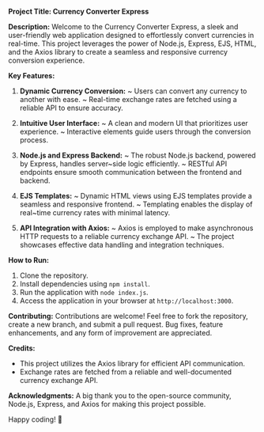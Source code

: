 
**Project Title: Currency Converter Express**

**Description:**
Welcome to the Currency Converter Express, a sleek and user-friendly web application designed to effortlessly convert currencies in real-time. This project leverages the power of Node.js, Express, EJS, HTML, and the Axios library to create a seamless and responsive currency conversion experience.

**Key Features:**

1. **Dynamic Currency Conversion:**
   ~ Users can convert any currency to another with ease.
   ~ Real-time exchange rates are fetched using a reliable API to ensure accuracy.

2. **Intuitive User Interface:**
   ~ A clean and modern UI that prioritizes user experience.
   ~ Interactive elements guide users through the conversion process.

3. **Node.js and Express Backend:**
   ~ The robust Node.js backend, powered by Express, handles server~side logic efficiently.
   ~ RESTful API endpoints ensure smooth communication between the frontend and backend.

4. **EJS Templates:**
   ~ Dynamic HTML views using EJS templates provide a seamless and responsive frontend.
   ~ Templating enables the display of real~time currency rates with minimal latency.

5. **API Integration with Axios:**
   ~ Axios is employed to make asynchronous HTTP requests to a reliable currency exchange API.
   ~ The project showcases effective data handling and integration techniques.

**How to Run:**
1. Clone the repository.
2. Install dependencies using `npm install`.
3. Run the application with `node index.js`.
4. Access the application in your browser at `http://localhost:3000`.

**Contributing:**
Contributions are welcome! Feel free to fork the repository, create a new branch, and submit a pull request. Bug fixes, feature enhancements, and any form of improvement are appreciated.

**Credits:**
- This project utilizes the Axios library for efficient API communication.
- Exchange rates are fetched from a reliable and well-documented currency exchange API.

**Acknowledgments:**
A big thank you to the open-source community, Node.js, Express, and Axios for making this project possible. 

Happy coding! 🚀
